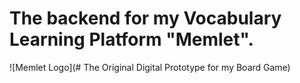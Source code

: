 # The backend for my Vocabulary Learning Platform "Memlet". 

![Memlet Logo](# The Original Digital Prototype for my Board Game)
